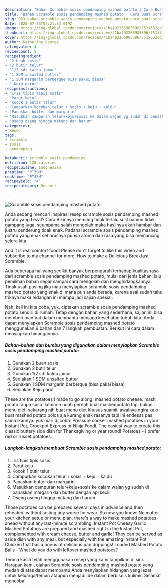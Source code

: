 ```yaml
---
description: "Bahan Scramble sosis pendamping mashed potato | Cara Buat Scramble sosis pendamping mashed potato Yang Enak dan Simpel"
title: "Bahan Scramble sosis pendamping mashed potato | Cara Buat Scramble sosis pendamping mashed potato Yang Enak dan Simpel"
slug: 933-bahan-scramble-sosis-pendamping-mashed-potato-cara-buat-scramble-sosis-pendamping-mashed-potato-yang-enak-dan-simpel
date: 2020-07-23T02:21:53.019Z
image: https://img-global.cpcdn.com/recipes/41ba492266905596/751x532cq70/scramble-sosis-pendamping-mashed-potato-foto-resep-utama.jpg
thumbnail: https://img-global.cpcdn.com/recipes/41ba492266905596/751x532cq70/scramble-sosis-pendamping-mashed-potato-foto-resep-utama.jpg
cover: https://img-global.cpcdn.com/recipes/41ba492266905596/751x532cq70/scramble-sosis-pendamping-mashed-potato-foto-resep-utama.jpg
author: Katherine George
ratingvalue: 4
reviewcount: 5
recipeingredient:
- "2 buah sosis"
- "2 butir telur"
- "1/2 sdt kaldu jamur"
- "1 SDM unsalted butter"
- "1 SDM margarin barberque bisa pakai biasa"
- " Keju parut"
recipeinstructions:
- "Iris tipis tipis sosis"
- "Parut keju"
- "Kocok 1 butir telur"
- "Campurkan kocokan telur + sosis + keju + kaldu"
- "Panaskan butter dan margarin"
- "Masukkan campuran telur+keju+sosis ke dalam wajan yg sudah di panaskan margarin dan butter dengan api keciil"
- "Oseng oseng hingga matang dan harum"
categories:
- Resep
tags:
- scramble
- sosis
- pendamping

katakunci: scramble sosis pendamping 
nutrition: 128 calories
recipecuisine: Indonesian
preptime: "PT39M"
cooktime: "PT45M"
recipeyield: "4"
recipecategory: Dessert

---
```



![Scramble sosis pendamping mashed potato](https://img-global.cpcdn.com/recipes/41ba492266905596/751x532cq70/scramble-sosis-pendamping-mashed-potato-foto-resep-utama.jpg)

Anda sedang mencari inspirasi resep scramble sosis pendamping mashed potato yang Lezat? Cara Bikinnya memang tidak terlalu sulit namun tidak gampang juga. seumpama salah mengolah maka hasilnya akan hambar dan justru cenderung tidak enak. Padahal scramble sosis pendamping mashed potato yang enak seharusnya punya aroma dan rasa yang bisa memancing selera kita.

And it is real comfort food! Please don&#39;t forget to like this video and subscribe to my channel for more. How to make a Delicious Breakfast Scramble.

Ada beberapa hal yang sedikit banyak berpengaruh terhadap kualitas rasa dari scramble sosis pendamping mashed potato, mulai dari jenis bahan, lalu pemilihan bahan segar sampai cara mengolah dan menghidangkannya. Tidak usah pusing jika mau menyiapkan scramble sosis pendamping mashed potato yang enak di mana pun anda berada, karena asal sudah tahu triknya maka hidangan ini mampu jadi sajian spesial.


Nah, kali ini kita coba, yuk, ciptakan scramble sosis pendamping mashed potato sendiri di rumah. Tetap dengan bahan yang sederhana, sajian ini bisa memberi manfaat dalam membantu menjaga kesehatan tubuh kita. Anda dapat menyiapkan Scramble sosis pendamping mashed potato menggunakan 6 bahan dan 7 langkah pembuatan. Berikut ini cara dalam menyiapkan hidangannya.

<!--inarticleads1-->

##### Bahan-bahan dan bumbu yang digunakan dalam menyiapkan Scramble sosis pendamping mashed potato:

1. Gunakan 2 buah sosis
1. Gunakan 2 butir telur
1. Gunakan 1/2 sdt kaldu jamur
1. Sediakan 1 SDM unsalted butter
1. Gunakan 1 SDM margarin barberque (bisa pakai biasa)
1. Sediakan  Keju parut


These are the potatoes I made to go along. mashed potato cheese. mash potato tanpa susu. kemarin udah pernah buat mashedpotato tapi bukan menu diet, sekarang nih buat menu diet khusus suamii. awalnya ngira kalo buat mashed potato polos aja kurang enak rasanya tapi ini endesss pas sama ikannya. yuk mari di coba. Pressure cooker mashed potatoes in your Instant Pot, Crockpot Express or Ninja Foodi. The easiest way to create this classic buttery side dish for Thanksgiving or year round! Potatoes - I prefer red or russet potatoes. 

<!--inarticleads2-->

##### Langkah-langkah membuat Scramble sosis pendamping mashed potato:

1. Iris tipis tipis sosis
1. Parut keju
1. Kocok 1 butir telur
1. Campurkan kocokan telur + sosis + keju + kaldu
1. Panaskan butter dan margarin
1. Masukkan campuran telur+keju+sosis ke dalam wajan yg sudah di panaskan margarin dan butter dengan api keciil
1. Oseng oseng hingga matang dan harum


Those potatoes can be prepared several days in advance and then reheated, without tasting any worse for wear. So now you know: No matter your kitchen setup or menu plan, there&#39;s a way to make mashed potatoes ahead without any last-minute scrambling. Instant Pot Cheesy Garlic Mashed Potatoes are prepared and mashed right in the Instant Pot, complemented with cream cheese, butter and garlic! They can be served as aside dish with any meal, but especially with the amazing Instant Pot Chicken that has a bonus of delicious pan drippings! Loaded Mashed Potato Balls - What do you do with leftover mashed potatoes? 

Terima kasih telah menggunakan resep yang kami tampilkan di sini. Harapan kami, olahan Scramble sosis pendamping mashed potato yang mudah di atas dapat membantu Anda menyiapkan hidangan yang lezat untuk keluarga/teman ataupun menjadi ide dalam berbisnis kuliner. Selamat mencoba!
